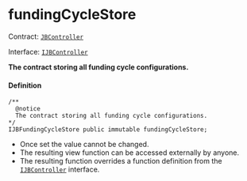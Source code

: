 # fundingCycleStore

Contract: [`JBController`](/v4/deprecated/v2/contracts/or-controllers/jbcontroller/README.md)​‌

Interface: [`IJBController`](/v4/deprecated/v2/interfaces/ijbcontroller.md)

**The contract storing all funding cycle configurations.**

#### Definition

```
/**
  @notice
  The contract storing all funding cycle configurations.
*/
IJBFundingCycleStore public immutable fundingCycleStore;
```

* Once set the value cannot be changed.
* The resulting view function can be accessed externally by anyone.
* The resulting function overrides a function definition from the [`IJBController`](/v4/deprecated/v2/interfaces/ijbcontroller.md) interface.
